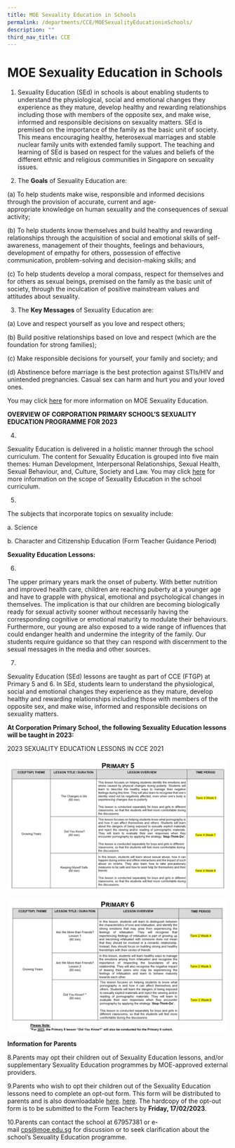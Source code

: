 ```yaml
---
title: MOE Sexuality Education in Schools
permalink: /departments/CCE/MOESexualityEducationinSchools/
description: ""
third_nav_title: CCE
---
```

MOE Sexuality Education in Schools
==================================

  

1. Sexuality Education (SEd) in schools is about enabling students to understand the physiological, social and emotional changes they experience as they mature, develop healthy and rewarding relationships including those with members of the opposite sex, and make wise, informed and responsible decisions on sexuality matters. SEd is premised on the importance of the family as the basic unit of society. This means encouraging healthy, heterosexual marriages and stable nuclear family units with extended family support. The teaching and learning of SEd is based on respect for the values and beliefs of the different ethnic and religious communities in Singapore on sexuality issues.  

  

2. The **Goals** of Sexuality Education are:

(a) To help students make wise, responsible and informed decisions through the provision of accurate, current and age-appropriate knowledge on human sexuality and the consequences of sexual activity;

(b) To help students know themselves and build healthy and rewarding relationships through the acquisition of social and emotional skills of self-awareness, management of their thoughts, feelings and behaviours, development of empathy for others, possession of effective communication, problem-solving and decision-making skills; and

(c) To help students develop a moral compass, respect for themselves and for others as sexual beings, premised on the family as the basic unit of society, through the inculcation of positive mainstream values and attitudes about sexuality. 

  

3. The **Key Messages** of Sexuality Education are:

  

(a) Love and respect yourself as you love and respect others;

(b) Build positive relationships based on love and respect (which are the foundation for strong families);

(c) Make responsible decisions for yourself, your family and society; and

(d) Abstinence before marriage is the best protection against STIs/HIV and unintended pregnancies. Casual sex can harm and hurt you and your loved ones.

  

You may click [here](https://go.gov.sg/moe-sexuality-education) for more information on MOE Sexuality Education. 

  

  

**OVERVIEW OF CORPORATION PRIMARY SCHOOL’S SEXUALITY EDUCATION PROGRAMME FOR 2023**

4. 
Sexuality Education is delivered in a holistic manner through the school curriculum. The content for Sexuality Education is grouped into five main themes: Human Development, Interpersonal Relationships, Sexual Health, Sexual Behaviour, and, Culture, Society and Law. You may click [here](https://go.gov.sg/moe-sexuality-education-scope) for more information on the scope of Sexuality Education in the school curriculum.

5. 
The subjects that incorporate topics on sexuality include:

a. Science 

b. Character and Citizenship Education (Form Teacher Guidance Period)

  

**Sexuality Education Lessons:** 

6. 
The upper primary years mark the onset of puberty. With better nutrition and improved health care, children are reaching puberty at a younger age and have to grapple with physical, emotional and psychological changes in themselves. The implication is that our children are becoming biologically ready for sexual activity sooner without necessarily having the corresponding cognitive or emotional maturity to modulate their behaviours. Furthermore, our young are also exposed to a wide range of influences that could endanger health and undermine the integrity of the family. Our students require guidance so that they can respond with discernment to the sexual messages in the media and other sources. 

  

7. 
Sexuality Education (SEd) lessons are taught as part of CCE (FTGP) at Primary 5 and 6. In SEd, students learn to understand the physiological, social and emotional changes they experience as they mature, develop healthy and rewarding relationships including those with members of the opposite sex, and make wise, informed and responsible decisions on sexuality matters. 

**At Corporation Primary School, the following Sexuality Education lessons will be taught in 2023:**

2023 SEXUALITY EDUCATION LESSONS IN CCE 2021 

![](/images/2023%20P5%20SEd%20Schedule.jpg)

![](/images/2023%20P6%20SEd%20Schedule.jpg)



**Information for Parents**

8.Parents may opt their children out of Sexuality Education lessons, and/or supplementary Sexuality Education programmes by MOE-approved external providers. 

9.Parents who wish to opt their children out of the Sexuality Education lessons need to complete an opt-out form. This form will be distributed to parents and is also downloadable [here](https://corporationpri.moe.edu.sg/qql/slot/u746/Departments/cce/2022/Opt-out%20form%20to%20be%20hyperlinked%20Annex%20A%202022.doc). [here](/files/2023%20SEd%20Parent%20Opt-out%20Form.pdf). The hardcopy of the opt-out form  is to be submitted to the Form Teachers by **Friday, 17/02/2023**.

10.Parents can contact the school at 67957381 or e-mail [cps@moe.edu.sg](mailto:cps@moe.edu.sg) for discussion or to seek clarification about the school’s Sexuality Education programme.